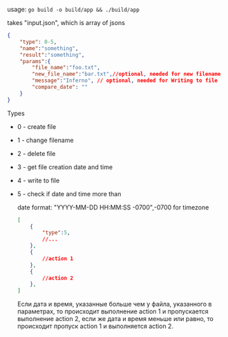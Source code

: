 usage:
`go build -o build/app && ./build/app`

takes "input.json", which is array of jsons

```json
{
    "type": 0-5,
    "name":"something",
    "result":"something",
    "params":{
        "file_name":"foo.txt", 
        "new_file_name":"bar.txt",//optional, needed for new filename
        "message":"Inferno", // optional, needed for Writing to file
        "compare_date": ""
    }
}

```
Types 
- 0 - create file
- 1 - change filename 
- 2 - delete file 
- 3 - get file creation date and time 
- 4 - write to file
- 5 - check if date and time more than  

    date format: "YYYY-MM-DD HH:MM:SS -0700",-0700 for timezone

    ```json 
    [
        {
            "type":5,
            //...
        },
        {
            //action 1
        },
        {
            //action 2 
        },
    ]
    ```
    Если дата и время, указанные больше чем у файла, указанного в параметрах, то происходит выполнение action 1 и пропускается выполнение action 2, если же дата и время меньше или равно, то происходит пропуск action 1 и выполняется action 2.